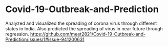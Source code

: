 # Covid-19-Outbreak-and-Prediction
Analyzed and visualized the spreading of corona virus through different states in India. Also predicted the spreading of virus in near future through regression.
https://github.com/meet2821/Covid-19-Outbreak-and-Prediction/issues/1#issue-941200631
